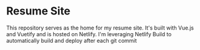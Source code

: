 # Resume Site
 This repository serves as the home for my resume site. It's built with Vue.js and Vuetify and is hosted on Netlify. I'm leveraging Netlify Build to automatically build and deploy after each git commit
